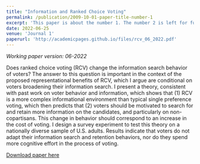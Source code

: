 ```yaml
---
title: "Information and Ranked Choice Voting"
permalink: /publication/2009-10-01-paper-title-number-1
excerpt: 'This paper is about the number 1. The number 2 is left for future work.'
date: 2022-06-25
venue: 'Journal 1'
paperurl: 'http://academicpages.github.io/files/rcv_06_2022.pdf'
---
```

_Working paper version: 06-2022_

Does ranked choice voting (RCV) change the information search behavior of voters? The answer to this question is important in the context of the proposed representational benefits of RCV, which I argue are conditional on voters broadening their information search. I present a theory, consistent with past work on voter behavior and information, which shows that (1) RCV is a more complex informational environment than typical single preference voting, which then predicts that (2) voters should be motivated to search for and retain more information on the candidates, and particularly on non-copartisans. This change in behavior should correspond to an increase in the cost of voting. I design a survey experiment to test this theory on a nationally diverse sample of U.S. adults. Results indicate that voters do not adapt their information search and retention behaviors, nor do they spend more cognitive effort in the process of voting.

[Download paper here](http://academicpages.github.io/files/rcv_06_2022.pdf)
